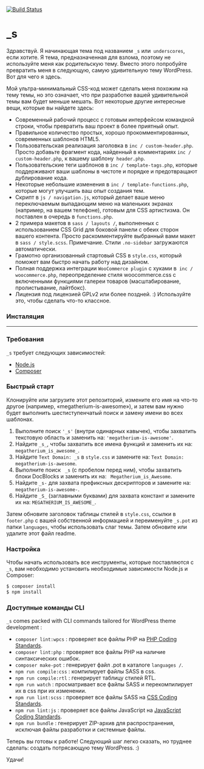 [![Build Status](https://travis-ci.org/Automattic/_s.svg?branch=master)](https://travis-ci.org/Automattic/_s)

_s
===

Здравствуй. Я начинающая тема под названием `_s` или` underscores`, если хотите. Я тема, предназначенная для взлома, поэтому не используйте меня как родительскую тему. Вместо этого попробуйте превратить меня в следующую, самую удивительную тему WordPress. Вот для чего я здесь.

Мой ультра-минимальный CSS-код может сделать меня похожим на тему темы, но это означает, что при разработке вашей удивительной темы вам будет меньше мешать. Вот некоторые другие интересные вещи, которые вы найдете здесь:

* Современный рабочий процесс с готовым интерфейсом командной строки, чтобы превратить ваш проект в более приятный опыт.
* Правильное количество простых, хорошо прокомментированных, современных шаблонов HTML5.
* Пользовательская реализация заголовка в `inc / custom-header.php`. Просто добавьте фрагмент кода, найденный в комментариях `inc / custom-header.php`, к вашему шаблону` header.php`.
* Пользовательские теги шаблонов в `inc / template-tags.php`, которые поддерживают ваши шаблоны в чистоте и порядке и предотвращают дублирование кода.
* Некоторые небольшие изменения в `inc / template-functions.php`, которые могут улучшить ваш опыт создания тем.
* Скрипт в `js / navigation.js`, который делает ваше меню переключаемым выпадающим меню на маленьких экранах (например, на вашем телефоне), готовым для CSS артистизма. Он поставлен в очередь в `functions.php`.
* 2 примера макетов в `sass / layouts /`, выполненных с использованием CSS Grid для боковой панели с обеих сторон вашего контента. Просто раскомментируйте выбранный вами макет в `sass / style.scss`.
Примечание. Стили `.no-sidebar` загружаются автоматически.
* Грамотно организованный стартовый CSS в `style.css`, который поможет вам быстро начать работу над дизайном.
* Полная поддержка интеграции `WooCommerce plugin` с хуками в` inc / woocommerce.php`, переопределение стиля woocommerce.css с включенными функциями галереи товаров (масштабирование, пролистывание, лайтбокс).
* Лицензия под лицензией GPLv2 или более поздней. :) Используйте это, чтобы сделать что-то классное.

### Инсталяция
---------------

### Требования

`_s` требует следующих зависимостей:

- [Node.js](https://nodejs.org/)
- [Composer](https://getcomposer.org/)

### Быстрый старт

Клонируйте или загрузите этот репозиторий, измените его имя на что-то другое (например, «megatherium-is-awesome»), и затем вам нужно будет выполнить шестиступенчатый поиск и замену имени во всех шаблонах.

1. Выполните поиск `'_s'` (внутри одинарных кавычек), чтобы захватить текстовую область и заменить на: `'megatherium-is-awesome'`.
2. Найдите `_s_`, чтобы захватить все имена функций и заменить их на: `megatherium_is_awesome_`.
3. Найдите `Text Domain: _s` в `style.css` и замените на: `Text Domain: megatherium-is-awesome`.
4. Выполните поиск <code>&nbsp;_s</code> (с пробелом перед ним), чтобы захватить блоки DocBlocks и заменить их на: <code>&nbsp;Megatherium_is_Awesome</code>.
5. Найдите `_s-` для захвата префиксных дескрипторов и замените на: `megatherium-is-awesome-`.
6. Найдите `_S_` (заглавными буквами) для захвата констант и замените их на: `MEGATHERIUM_IS_AWESOME_`.

Затем обновите заголовок таблицы стилей в `style.css`, ссылки в `footer.php` с вашей собственной информацией и переименуйте `_s.pot` из папки `languages`, чтобы использовать слаг темы. Затем обновите или удалите этот файл readme.

### Настройка

Чтобы начать использовать все инструменты, которые поставляются с `_s`, вам необходимо установить необходимые зависимости Node.js и Composer:

```sh
$ composer install
$ npm install
```

### Доступные команды CLI

`_s` comes packed with CLI commands tailored for WordPress theme development :

- `composer lint:wpcs` : проверяет все файлы PHP на [PHP Coding Standards](https://developer.wordpress.org/coding-standards/wordpress-coding-standards/php/).
- `composer lint:php` : проверяет все файлы PHP на наличие синтаксических ошибок.
- `composer make-pot` : генерирует файл .pot в каталоге `languages /`.
- `npm run compile:css` : компилирует файлы SASS в css.
- `npm run compile:rtl` : генерирует таблицу стилей RTL.
- `npm run watch` : просматривает все файлы SASS и перекомпилирует их в css при их изменении.
- `npm run lint:scss` : проверяет все файлы SASS на [CSS Coding Standards](https://developer.wordpress.org/coding-standards/wordpress-coding-standards/css/).
- `npm run lint:js` : проверяет все файлы JavaScript на [JavaScript Coding Standards](https://developer.wordpress.org/coding-standards/wordpress-coding-standards/javascript/).
- `npm run bundle` : генерирует ZIP-архив для распространения, исключая файлы разработки и системные файлы.

Теперь вы готовы к работе! Следующий шаг легко сказать, но труднее сделать: создать потрясающую тему WordPress. :)

Удачи!
